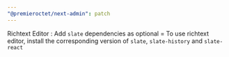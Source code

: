 ```yaml
---
"@premieroctet/next-admin": patch
---
```


Richtext Editor : Add `slate` dependencies as optional = To use richtext editor, install the corresponding version of `slate`, `slate-history` and `slate-react`
